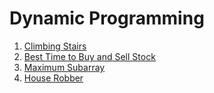# Dynamic Programming

1. [Climbing Stairs](https://github.com/jonniespratley/javascript-learning-material/tree/96dec063b645e0d8c402c24fd3f3588d2d6f08a2/interview-questions/easy-questions/dynamic-programming/climb-stairs.md)
2. [Best Time to Buy and Sell Stock](https://github.com/jonniespratley/javascript-learning-material/tree/96dec063b645e0d8c402c24fd3f3588d2d6f08a2/interview-questions/easy-questions/dynamic-programming/best-time-to-buy-sell-stock.md)
3. [Maximum Subarray](https://github.com/jonniespratley/javascript-learning-material/tree/96dec063b645e0d8c402c24fd3f3588d2d6f08a2/interview-questions/easy-questions/dynamic-programming/maximum-sub-array.md)
4. [House Robber](https://github.com/jonniespratley/javascript-learning-material/tree/96dec063b645e0d8c402c24fd3f3588d2d6f08a2/interview-questions/easy-questions/dynamic-programming/house-robber.md)

